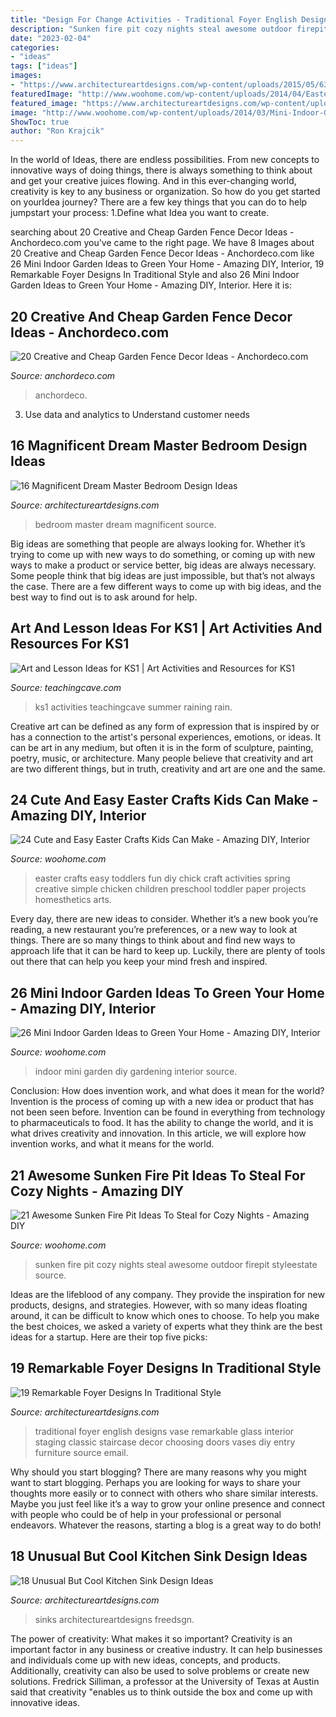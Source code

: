 ```yaml
---
title: "Design For Change Activities - Traditional Foyer English Designs Vase Remarkable Glass Interior Staging Classic Staircase Decor Choosing Doors Vases Diy Entry Furniture Source Email"
description: "Sunken fire pit cozy nights steal awesome outdoor firepit styleestate source"
date: "2023-02-04"
categories:
- "ideas"
tags: ["ideas"]
images:
- "https://www.architectureartdesigns.com/wp-content/uploads/2015/05/636.jpg"
featuredImage: "http://www.woohome.com/wp-content/uploads/2014/04/Easter-Crafts-for-Kids-4.jpg"
featured_image: "https://www.architectureartdesigns.com/wp-content/uploads/2015/05/636.jpg"
image: "http://www.woohome.com/wp-content/uploads/2014/03/Mini-Indoor-Gardening-6.jpg"
ShowToc: true
author: "Ron Krajcik"
---
```



In the world of Ideas, there are endless possibilities. From new concepts to innovative ways of doing things, there is always something to think about and get your creative juices flowing. And in this ever-changing world, creativity is key to any business or organization. So how do you get started on yourIdea journey? There are a few key things that you can do to help jumpstart your process: 1.Define what Idea you want to create.

	

		
searching about 20 Creative and Cheap Garden Fence Decor Ideas - Anchordeco.com you've came to the right page. We have 8 Images about 20 Creative and Cheap Garden Fence Decor Ideas - Anchordeco.com like 26 Mini Indoor Garden Ideas to Green Your Home - Amazing DIY, Interior, 19 Remarkable Foyer Designs In Traditional Style and also 26 Mini Indoor Garden Ideas to Green Your Home - Amazing DIY, Interior. Here it is:
		
    
## 20 Creative And Cheap Garden Fence Decor Ideas - Anchordeco.com

<img loading=lazy src="https://i1.wp.com/anchordeco.com/wp-content/uploads/2020/08/Using-Old-Window-and-Flower-Decorate-Wooden-Fance.jpg?resize=1067%2C1600&amp;ssl=1" onerror="this.onerror=null;this.src='https://tse3.mm.bing.net/th?id=OIP.Vw10KZRmB7PfStOEoFWVegHaLG&amp;pid=15.1';" alt="20 Creative and Cheap Garden Fence Decor Ideas - Anchordeco.com">

_Source: anchordeco.com_

>anchordeco. 

	

3. Use data and analytics to Understand customer needs 

    
## 16 Magnificent Dream Master Bedroom Design Ideas

<img loading=lazy src="https://www.architectureartdesigns.com/wp-content/uploads/2015/03/1539-630x420.jpg" onerror="this.onerror=null;this.src='https://tse4.mm.bing.net/th?id=OIP.JtameGxgjCu3aXYSlTMURQHaE8&amp;pid=15.1';" alt="16 Magnificent Dream Master Bedroom Design Ideas">

_Source: architectureartdesigns.com_

>bedroom master dream magnificent source. 

	

Big ideas are something that people are always looking for. Whether it’s trying to come up with new ways to do something, or coming up with new ways to make a product or service better, big ideas are always necessary. Some people think that big ideas are just impossible, but that’s not always the case. There are a few different ways to come up with big ideas, and the best way to find out is to ask around for help.

    
## Art And Lesson Ideas For KS1 | Art Activities And Resources For KS1

<img loading=lazy src="http://www.teachingcave.com/wp-content/uploads/2013/11/Rain.jpg" onerror="this.onerror=null;this.src='https://tse4.mm.bing.net/th?id=OIP.Nr7hbFVGNTknGQhbyhLNYwHaLJ&amp;pid=15.1';" alt="Art and Lesson Ideas for KS1 | Art Activities and Resources for KS1">

_Source: teachingcave.com_

>ks1 activities teachingcave summer raining rain. 

	

Creative art can be defined as any form of expression that is inspired by or has a connection to the artist's personal experiences, emotions, or ideas. It can be art in any medium, but often it is in the form of sculpture, painting, poetry, music, or architecture. Many people believe that creativity and art are two different things, but in truth, creativity and art are one and the same.

    
## 24 Cute And Easy Easter Crafts Kids Can Make - Amazing DIY, Interior

<img loading=lazy src="http://www.woohome.com/wp-content/uploads/2014/04/Easter-Crafts-for-Kids-4.jpg" onerror="this.onerror=null;this.src='https://tse3.mm.bing.net/th?id=OIP.K99XlXYiYRzK5WEn8KwNLgHaJ6&amp;pid=15.1';" alt="24 Cute and Easy Easter Crafts Kids Can Make - Amazing DIY, Interior">

_Source: woohome.com_

>easter crafts easy toddlers fun diy chick craft activities spring creative simple chicken children preschool toddler paper projects homesthetics arts. 

	

Every day, there are new ideas to consider. Whether it’s a new book you’re reading, a new restaurant you’re preferences, or a new way to look at things. There are so many things to think about and find new ways to approach life that it can be hard to keep up. Luckily, there are plenty of tools out there that can help you keep your mind fresh and inspired.

    
## 26 Mini Indoor Garden Ideas To Green Your Home - Amazing DIY, Interior

<img loading=lazy src="http://www.woohome.com/wp-content/uploads/2014/03/Mini-Indoor-Gardening-6.jpg" onerror="this.onerror=null;this.src='https://tse4.mm.bing.net/th?id=OIP.dHa-EoRy-Y-ozj8HTMeDEgHaJ4&amp;pid=15.1';" alt="26 Mini Indoor Garden Ideas to Green Your Home - Amazing DIY, Interior">

_Source: woohome.com_

>indoor mini garden diy gardening interior source. 

	

Conclusion: How does invention work, and what does it mean for the world?
Invention is the process of coming up with a new idea or product that has not been seen before. Invention can be found in everything from technology to pharmaceuticals to food. It has the ability to change the world, and it is what drives creativity and innovation. In this article, we will explore how invention works, and what it means for the world.

    
## 21 Awesome Sunken Fire Pit Ideas To Steal For Cozy Nights - Amazing DIY

<img loading=lazy src="http://www.woohome.com/wp-content/uploads/2017/09/sunken-firepit-for-cozy-nights-7.jpg" onerror="this.onerror=null;this.src='https://tse4.mm.bing.net/th?id=OIP.ABRIuNq92EtkkGhfLnp0wwHaK8&amp;pid=15.1';" alt="21 Awesome Sunken Fire Pit Ideas To Steal for Cozy Nights - Amazing DIY">

_Source: woohome.com_

>sunken fire pit cozy nights steal awesome outdoor firepit styleestate source. 

	

Ideas are the lifeblood of any company. They provide the inspiration for new products, designs, and strategies. However, with so many ideas floating around, it can be difficult to know which ones to choose. To help you make the best choices, we asked a variety of experts what they think are the best ideas for a startup. Here are their top five picks: 

    
## 19 Remarkable Foyer Designs In Traditional Style

<img loading=lazy src="http://www.architectureartdesigns.com/wp-content/uploads/2016/03/1-41.jpg" onerror="this.onerror=null;this.src='https://tse1.mm.bing.net/th?id=OIP.zz73QITe66w55esnG3fGjgHaJ4&amp;pid=15.1';" alt="19 Remarkable Foyer Designs In Traditional Style">

_Source: architectureartdesigns.com_

>traditional foyer english designs vase remarkable glass interior staging classic staircase decor choosing doors vases diy entry furniture source email. 

	

Why should you start blogging?
There are many reasons why you might want to start blogging. Perhaps you are looking for ways to share your thoughts more easily or to connect with others who share similar interests. Maybe you just feel like it’s a way to grow your online presence and connect with people who could be of help in your professional or personal endeavors. Whatever the reasons, starting a blog is a great way to do both!

    
## 18 Unusual But Cool Kitchen Sink Design Ideas

<img loading=lazy src="https://www.architectureartdesigns.com/wp-content/uploads/2015/05/636.jpg" onerror="this.onerror=null;this.src='https://tse4.mm.bing.net/th?id=OIP.ORcFhDDX1Jti4HczuTWsYAHaEK&amp;pid=15.1';" alt="18 Unusual But Cool Kitchen Sink Design Ideas">

_Source: architectureartdesigns.com_

>sinks architectureartdesigns freedsgn. 

	

The power of creativity: What makes it so important?
Creativity is an important factor in any business or creative industry. It can help businesses and individuals come up with new ideas, concepts, and products. Additionally, creativity can also be used to solve problems or create new solutions. Fredrick Silliman, a professor at the University of Texas at Austin said that creativity "enables us to think outside the box and come up with innovative ideas.

